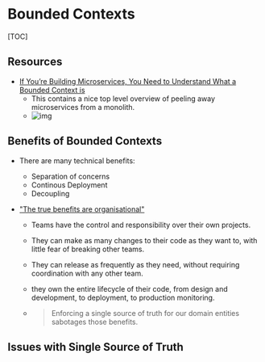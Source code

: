 # Bounded Contexts

[TOC]

## Resources

- [If You’re Building Microservices, You Need to Understand What a Bounded Context is](https://medium.datadriveninvestor.com/if-youre-building-microservices-you-need-to-understand-what-a-bounded-context-is-30cbe51d5085)
  - This contains a nice top level overview of peeling away microservices from a monolith.
  - ![img](https://miro.medium.com/max/1400/1*r2Y9wky92C4zgzzAC9_IvQ.png)

## Benefits of Bounded Contexts

- There are many technical benefits:

  - Separation of concerns
  - Continous Deployment
  - Decoupling

- ["The true benefits are organisational"](https://betterprogramming.pub/the-truth-about-your-source-of-truth-a1eb833c2d70)

  - Teams have the control and responsibility over their own projects.

  - They can make as many changes to their code as they want to, with little fear of breaking other teams.

  - They can release as frequently as they need, without requiring coordination with any other team. 

  - they own the entire lifecycle of their code, from design and development, to deployment, to production monitoring.

  - > Enforcing a single source of truth for our domain entities sabotages those benefits.

## Issues with Single Source of Truth


